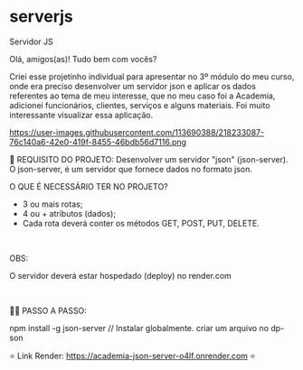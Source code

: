 # serverjs
Servidor JS

Olá, amigos(as)! Tudo bem com vocês? <br>

Criei esse projetinho individual para apresentar no 3º módulo do meu curso, onde era preciso desenvolver
um servidor json e aplicar os dados referentes ao tema de meu interesse, que no meu caso foi a Academia,
adicionei funcionários, clientes, serviços e alguns materiais.
Foi muito interessante visualizar essa aplicação. 

https://user-images.githubusercontent.com/113690388/218233087-76c140a6-42e0-419f-8455-46bdb56d7116.png

🧠 REQUISITO DO PROJETO:
Desenvolver um servidor "json" (json-server). O json-server, é um servidor que fornece dados no formato json.
<br>

O QUE É NECESSÁRIO TER NO PROJETO?
- 3 ou mais rotas;
- 4 ou + atributos (dados);
- Cada rota deverá conter os métodos GET, POST, PUT, DELETE.

<br>

OBS:<br> 

O servidor deverá estar hospedado (deploy) no render.com

<br>

👩‍💻 PASSO A PASSO: <br>

npm install -g json-server // Instalar globalmente. criar um arquivo no dp-son


⭐️ Link Render:  https://academia-json-server-o4lf.onrender.com ⭐️
